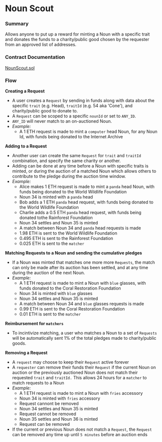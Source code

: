 # Noun Scout

### Summary

Allows anyone to put up a reward for minting a Noun with a specific trait and donates the funds to a charity/public good chosen by the requester from an approved list of addresses.

### Contract Documentation

[NounScout.sol](/docs/src/src/NounScout.sol/contract.NounScout.md)

### Flow

**Creating a Request**

- A user creates a `Request` by sending in funds along with data about the specific `trait` (e.g. Head), `traitId` (e.g. 54 aka 'Cone'), and charity/public good to donate to.
- A `Request` can be scoped to a specific `nounId` or set to `ANY_ID`.
- `ANY_ID` will never match to an on-auctioned Noun.
- _Example:_
  - A 1 ETH request is made to mint a `computer` head Noun, for any Noun Id, with funds being donated to the Internet Archive

**Adding to a Request**

- Another user can create the same `Request` for `trait` and `traitId` combination, and specify the same charity or another.
- Adding can be done at any time before a Noun with specific traits is minted, or during the auction of a matched Noun which allows others to contribute to the pledge during the auction time window.
- _Example:_
  - Alice makes 1 ETH request is made to mint a `panda` head Noun, with funds being donated to the World Wildlife Foundation
  - Noun 34 is minted with a `panda` head
  - Bob adds a 1 ETH `panda` head request, with funds being donated to the World Wildlife Foundation
  - Charlie adds a 0.5 ETH `panda` head request, with funds being donated tothe Rainforest Foundation
  - Noun 34 settles and Noun 35 is minted
  - A match between Noun 34 and `panda` head requests is made
  - 1.98 ETH is sent to the World Wildlife Foundation
  - 0.495 ETH is sent to the Rainforest Foundation
  - 0.025 ETH is sent to the `matcher`

**Matching Requests to a Noun and sending the cumulative pledges**

- If a Noun was minted that matches one more more `Requests`, the match can only be made after its auction has been settled, and at any time during the auction of the next Noun.
- _Example:_
  - A 1 ETH request is made to mint a Noun with `blue` glasses, with funds donated to the Coral Restoration Foundation
  - Noun 34 is minted with `blue` glasses
  - Noun 34 settles and Noun 35 is minted
  - A match between Noun 34 and `blue` glasses requests is made
  - 0.99 ETH is sent to the Coral Restoration Foundation
  - 0.01 ETH is sent to the `matcher`

**Reimbursement for `matchers`**

- To incintivize matching, a user who matches a Noun to a set of `Requests` will be automatically sent 1% of the total pledges made to charity/public goods.

**Removing a Request**

- A `request` may choose to keep their `Request` active forever
- A `requester` can remove their funds their `Request` if the current Noun on auction or the previously auctioned Noun does not match their requested `trait` and `traitId.` This allows 24 hours for a `matcher` to match requests to a Noun
- _Example:_
  - A 1 ETH request is made to mint a Noun with `fries` accessory
  - Noun 34 is minted with `fries` accessory
  - Request cannont be removed
  - Noun 34 settles and Noun 35 is minted
  - Request cannot be removed
  - Noun 35 settles and Noun 36 is minted
  - Request can be removed
- If the current or previous Noun does not match a `Request`, the `Request` can be removed any time up until `5 minutes` before an auction ends
